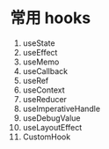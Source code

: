 # 常用 hooks

1. useState
2. useEffect
3. useMemo
4. useCallback
5. useRef
6. useContext
7. useReducer
8. useImperativeHandle
9. useDebugValue
10. useLayoutEffect
11. CustomHook

